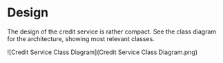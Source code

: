 # Design

The design of the credit service is rather compact. See the class diagram for the architecture, showing most relevant classes.

![Credit Service Class Diagram](Credit Service Class Diagram.png) 